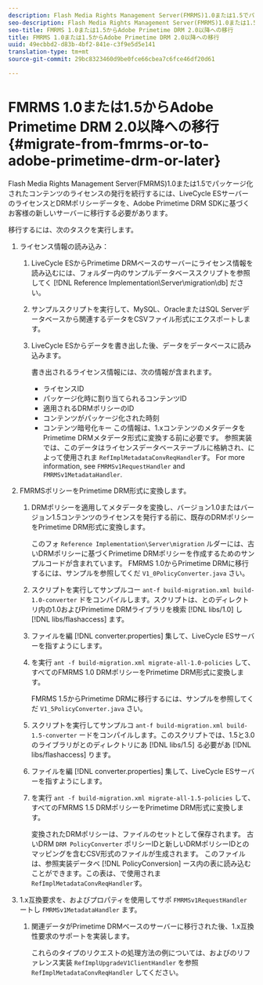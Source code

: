```yaml
---
description: Flash Media Rights Management Server(FMRMS)1.0または1.5でパッケージ化されたコンテンツのライセンスの発行を続行するには、LiveCycle ESサーバーのライセンスとDRMポリシーデータを、Adobe Primetime DRM SDKに基づくお客様の新しいサーバーに移行する必要があります。
seo-description: Flash Media Rights Management Server(FMRMS)1.0または1.5でパッケージ化されたコンテンツのライセンスの発行を続行するには、LiveCycle ESサーバーのライセンスとDRMポリシーデータを、Adobe Primetime DRM SDKに基づくお客様の新しいサーバーに移行する必要があります。
seo-title: FMRMS 1.0または1.5からAdobe Primetime DRM 2.0以降への移行
title: FMRMS 1.0または1.5からAdobe Primetime DRM 2.0以降への移行
uuid: 49ecbbd2-d83b-4bf2-841e-c3f9e5d5e141
translation-type: tm+mt
source-git-commit: 29bc8323460d9be0fce66cbea7c6fce46df20d61

---
```



# FMRMS 1.0または1.5からAdobe Primetime DRM 2.0以降への移行{#migrate-from-fmrms-or-to-adobe-primetime-drm-or-later}

Flash Media Rights Management Server(FMRMS)1.0または1.5でパッケージ化されたコンテンツのライセンスの発行を続行するには、LiveCycle ESサーバーのライセンスとDRMポリシーデータを、Adobe Primetime DRM SDKに基づくお客様の新しいサーバーに移行する必要があります。

移行するには、次のタスクを実行します。

1. ライセンス情報の読み込み：

   1. LiveCycle ESからPrimetime DRMベースのサーバーにライセンス情報を読み込むには、フォルダー内のサンプルデータベーススクリプトを参照してく [!DNL Reference Implementation\Server\migration\db] ださい。
   1. サンプルスクリプトを実行して、MySQL、OracleまたはSQL Serverデータベースから関連するデータをCSVファイル形式にエクスポートします。
   1. LiveCycle ESからデータを書き出した後、データをデータベースに読み込みます。

      書き出されるライセンス情報には、次の情報が含まれます。

      * ライセンスID
      * パッケージ化時に割り当てられるコンテンツID
      * 適用されるDRMポリシーのID
      * コンテンツがパッケージ化された時刻
      * コンテンツ暗号化キー
      この情報は、1.xコンテンツのメタデータをPrimetime DRMメタデータ形式に変換する前に必要です。 参照実装では、このデータはライセンスデータベーステーブルに格納され、によって使用されま `RefImplMetadataConvReqHandler`す。 For more information, see `FMRMSv1RequestHandler` and `FMRMSv1MetadataHandler`.


1. FMRMSポリシーをPrimetime DRM形式に変換します。

   1. DRMポリシーを適用してメタデータを変換し、バージョン1.0またはバージョン1.5コンテンツのライセンスを発行する前に、既存のDRMポリシーをPrimetime DRM形式に変換します。

      このフォ `Reference Implementation\Server\migration` ルダーには、古いDRMポリシーに基づくPrimetime DRMポリシーを作成するためのサンプルコードが含まれています。 FMRMS 1.0からPrimetime DRMに移行するには、サンプルを参照してくだ `V1_0PolicyConverter.java` さい。
   1. スクリプトを実行してサンプルコー `ant-f build-migration.xml build-1.0-converter` ドをコンパイルします。スクリプトは、とのディレクトリ内の1.0およびPrimetime DRMライブラリを検索 [!DNL libs/1.0] し [!DNL libs/flashaccess] ます。

   1. ファイルを編 [!DNL converter.properties] 集して、LiveCycle ESサーバーを指すようにします。
   1. を実行 `ant -f build-migration.xml migrate-all-1.0-policies` して、すべてのFMRMS 1.0 DRMポリシーをPrimetime DRM形式に変換します。

      FMRMS 1.5からPrimetime DRMに移行するには、サンプルを参照してくだ `V1_5PolicyConverter.java` さい。

   1. スクリプトを実行してサンプルコ `ant-f build-migration.xml build-1.5-converter` ードをコンパイルします。このスクリプトでは、1.5と3.0のライブラリがとのディレクトリにあ [!DNL libs/1.5] る必要があ [!DNL libs/flashaccess] ります。

   1. ファイルを編 [!DNL converter.properties] 集して、LiveCycle ESサーバーを指すようにします。
   1. を実行 `ant -f build-migration.xml migrate-all-1.5-policies` して、すべてのFMRMS 1.5 DRMポリシーをPrimetime DRM形式に変換します。

      変換されたDRMポリシーは、ファイルのセットとして保存されます。 古いDRM `DRM PolicyConverter` ポリシーIDと新しいDRMポリシーIDとのマッピングを含むCSV形式のファイルが生成されます。 このファイルは、参照実装データベ [!DNL PolicyConversion] ース内の表に読み込むことができます。この表は、で使用されま `RefImplMetadataConvReqHandler`す。

1. 1.x互換要求を、およびプロパティを使用してサポ `FMRMSv1RequestHandler` ートし `FMRMSv1MetadataHandler` ます。

   1. 関連データがPrimetime DRMベースのサーバーに移行された後、1.x互換性要求のサポートを実装します。

      これらのタイプのリクエストの処理方法の例については、およびのリファレンス実装 `RefImplUpgradeV1ClientHandler` を参照 `RefImplMetadataConvReqHandler` してください。


